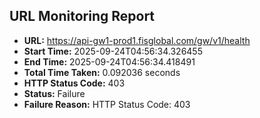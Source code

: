 ## URL Monitoring Report

- **URL:** https://api-gw1-prod1.fisglobal.com/gw/v1/health
- **Start Time:** 2025-09-24T04:56:34.326455
- **End Time:** 2025-09-24T04:56:34.418491
- **Total Time Taken:** 0.092036 seconds
- **HTTP Status Code:** 403
- **Status:** Failure
- **Failure Reason:** HTTP Status Code: 403
